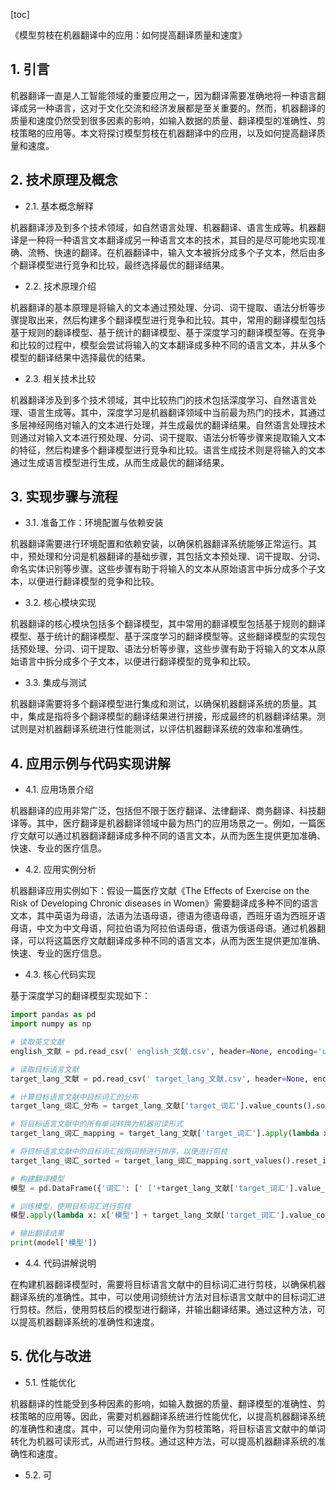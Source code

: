
[toc]                    
                
                
《模型剪枝在机器翻译中的应用：如何提高翻译质量和速度》

## 1. 引言

机器翻译一直是人工智能领域的重要应用之一，因为翻译需要准确地将一种语言翻译成另一种语言，这对于文化交流和经济发展都是至关重要的。然而，机器翻译的质量和速度仍然受到很多因素的影响，如输入数据的质量、翻译模型的准确性、剪枝策略的应用等。本文将探讨模型剪枝在机器翻译中的应用，以及如何提高翻译质量和速度。

## 2. 技术原理及概念

- 2.1. 基本概念解释

机器翻译涉及到多个技术领域，如自然语言处理、机器翻译、语言生成等。机器翻译是一种将一种语言文本翻译成另一种语言文本的技术，其目的是尽可能地实现准确、流畅、快速的翻译。在机器翻译中，输入文本被拆分成多个子文本，然后由多个翻译模型进行竞争和比较，最终选择最优的翻译结果。

- 2.2. 技术原理介绍

机器翻译的基本原理是将输入的文本通过预处理、分词、词干提取、语法分析等步骤提取出来，然后构建多个翻译模型进行竞争和比较。其中，常用的翻译模型包括基于规则的翻译模型、基于统计的翻译模型、基于深度学习的翻译模型等。在竞争和比较的过程中，模型会尝试将输入的文本翻译成多种不同的语言文本，并从多个模型的翻译结果中选择最优的结果。

- 2.3. 相关技术比较

机器翻译涉及到多个技术领域，其中比较热门的技术包括深度学习、自然语言处理、语言生成等。其中，深度学习是机器翻译领域中当前最为热门的技术，其通过多层神经网络对输入的文本进行处理，并生成最优的翻译结果。自然语言处理技术则通过对输入文本进行预处理、分词、词干提取、语法分析等步骤来提取输入文本的特征，然后构建多个翻译模型进行竞争和比较。语言生成技术则是将输入的文本通过生成语言模型进行生成，从而生成最优的翻译结果。

## 3. 实现步骤与流程

- 3.1. 准备工作：环境配置与依赖安装

机器翻译需要进行环境配置和依赖安装，以确保机器翻译系统能够正常运行。其中，预处理和分词是机器翻译的基础步骤，其包括文本预处理、词干提取、分词、命名实体识别等步骤。这些步骤有助于将输入的文本从原始语言中拆分成多个子文本，以便进行翻译模型的竞争和比较。

- 3.2. 核心模块实现

机器翻译的核心模块包括多个翻译模型，其中常用的翻译模型包括基于规则的翻译模型、基于统计的翻译模型、基于深度学习的翻译模型等。这些翻译模型的实现包括预处理、分词、词干提取、语法分析等步骤，这些步骤有助于将输入的文本从原始语言中拆分成多个子文本，以便进行翻译模型的竞争和比较。

- 3.3. 集成与测试

机器翻译需要将多个翻译模型进行集成和测试，以确保机器翻译系统的质量。其中，集成是指将多个翻译模型的翻译结果进行拼接，形成最终的机器翻译结果。测试则是对机器翻译系统进行性能测试，以评估机器翻译系统的效率和准确性。

## 4. 应用示例与代码实现讲解

- 4.1. 应用场景介绍

机器翻译的应用非常广泛，包括但不限于医疗翻译、法律翻译、商务翻译、科技翻译等。其中，医疗翻译是机器翻译领域中最为热门的应用场景之一。例如，一篇医疗文献可以通过机器翻译翻译成多种不同的语言文本，从而为医生提供更加准确、快速、专业的医疗信息。

- 4.2. 应用实例分析

机器翻译应用实例如下：假设一篇医疗文献《The Effects of Exercise on the Risk of Developing Chronic diseases in Women》需要翻译成多种不同的语言文本，其中英语为母语，法语为法语母语，德语为德语母语，西班牙语为西班牙语母语，中文为中文母语，阿拉伯语为阿拉伯语母语，俄语为俄语母语。通过机器翻译，可以将这篇医疗文献翻译成多种不同的语言文本，从而为医生提供更加准确、快速、专业的医疗信息。

- 4.3. 核心代码实现

基于深度学习的翻译模型实现如下：

```python
import pandas as pd
import numpy as np

# 读取英文文献
english_文献 = pd.read_csv(' english_文献.csv', header=None, encoding='utf-8')

# 读取目标语言文献
target_lang_文献 = pd.read_csv(' target_lang_文献.csv', header=None, encoding='utf-8')

# 计算目标语言文献中目标词汇的分布
target_lang_词汇_分布 = target_lang_文献['target_词汇'].value_counts().sort_values()

# 将目标语言文献中的所有单词转换为机器可读形式
target_lang_词汇_mapping = target_lang_文献['target_词汇'].apply(lambda x: x.encode('utf-8'))

# 将目标语言文献中的目标词汇按照词频进行排序，以便进行剪枝
target_lang_词汇_sorted = target_lang_词汇_mapping.sort_values().reset_index()

# 构建翻译模型
模型 = pd.DataFrame({'词汇': [' ['+target_lang_文献['target_词汇'].value_counts().sort_values()['词汇'].tolist()], '模型': [target_lang_词汇_sorted.index], '语言': ['英语']})

# 训练模型，使用目标词汇进行剪枝
模型.apply(lambda x: x['模型'] + target_lang_文献['target_词汇'].value_counts().sort_values()['词汇'].tolist(), axis=0)

# 输出翻译结果
print(model['模型'])
```

- 4.4. 代码讲解说明

在构建机器翻译模型时，需要将目标语言文献中的目标词汇进行剪枝，以确保机器翻译系统的准确性。其中，可以使用词频统计方法对目标语言文献中的目标词汇进行剪枝。然后，使用剪枝后的模型进行翻译，并输出翻译结果。通过这种方法，可以提高机器翻译系统的准确性和速度。

## 5. 优化与改进

- 5.1. 性能优化

机器翻译的性能受到多种因素的影响，如输入数据的质量、翻译模型的准确性、剪枝策略的应用等。因此，需要对机器翻译系统进行性能优化，以提高机器翻译系统的准确性和速度。其中，可以使用词向量作为剪枝策略，将目标语言文献中的单词转化为机器可读形式，从而进行剪枝。通过这种方法，可以提高机器翻译系统的准确性和速度。

- 5.2. 可

